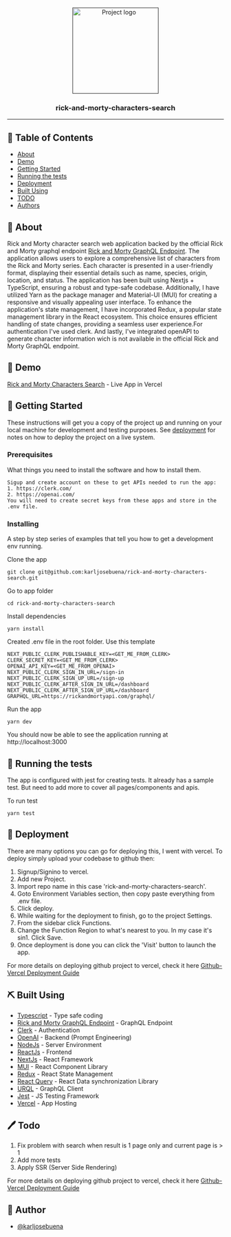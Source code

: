 <p align="center">
  <a href="" rel="noopener">
 <img width=200px height=200px src="https://i.imgur.com/6wj0hh6.jpg" alt="Project logo"></a>
</p>

<h3 align="center">rick-and-morty-characters-search</h3>

---

## 📝 Table of Contents

- [About](#about)
- [Demo](#demo)
- [Getting Started](#getting_started)
- [Running the tests](#tests)
- [Deployment](#deployment)
- [Built Using](#built_using)
- [TODO](#todo)
- [Authors](#authors)

## 🧐 About <a name = "about"></a>

Rick and Morty character search web application backed by the official Rick and Morty graphql endpoint [Rick and Morty GraphQL Endpoint](https://rickandmortyapi.com/graphql). The application allows users to explore a comprehensive list of characters from the Rick and Morty series. Each character is presented in a user-friendly format, displaying their essential details such as name, species, origin, location, and status. The application has been built using Nextjs + TypeScript, ensuring a robust and type-safe codebase. Additionally, I have utilized Yarn as the package manager and Material-UI (MUI) for creating a responsive and visually appealing user interface. To enhance the application's state management, I have incorporated Redux, a popular state management library in the React ecosystem. This choice ensures efficient handling of state changes, providing a seamless user experience.For authentication I've used clerk. And lastly, I've integrated openAPI to generate character information wich is not available in the official Rick and Morty GraphQL endpoint.

## 🌟 Demo <a name = "about"></a>

[Rick and Morty Characters Search](https://rick-and-morty-characters-search.vercel.app/) - Live App in Vercel

## 🏁 Getting Started <a name = "getting_started"></a>

These instructions will get you a copy of the project up and running on your local machine for development and testing purposes. See [deployment](#deployment) for notes on how to deploy the project on a live system.

### Prerequisites

What things you need to install the software and how to install them.

```
Sigup and create account on these to get APIs needed to run the app:
1. https://clerk.com/
2. https://openai.com/
You will need to create secret keys from these apps and store in the .env file.
```

### Installing

A step by step series of examples that tell you how to get a development env running.

Clone the app

```
git clone git@github.com:karljosebuena/rick-and-morty-characters-search.git
```

Go to app folder

```
cd rick-and-morty-characters-search
```

Install dependencies

```
yarn install
```

Created .env file in the root folder. Use this template

```
NEXT_PUBLIC_CLERK_PUBLISHABLE_KEY=<GET_ME_FROM_CLERK>
CLERK_SECRET_KEY=<GET_ME_FROM_CLERK>
OPENAI_API_KEY=<GET_ME_FROM_OPENAI>
NEXT_PUBLIC_CLERK_SIGN_IN_URL=/sign-in
NEXT_PUBLIC_CLERK_SIGN_UP_URL=/sign-up
NEXT_PUBLIC_CLERK_AFTER_SIGN_IN_URL=/dashboard
NEXT_PUBLIC_CLERK_AFTER_SIGN_UP_URL=/dashboard
GRAPHQL_URL=https://rickandmortyapi.com/graphql/
```

Run the app

```
yarn dev
```

You should now be able to see the application running at http://localhost:3000

## 🔧 Running the tests <a name = "tests"></a>

The app is configured with jest for creating tests. It already has a sample test. But need to add more to cover all pages/components and apis.

To run test

```
yarn test
```

## 🚀 Deployment <a name = "deployment"></a>

There are many options you can go for deploying this, I went with vercel.
To deploy simply upload your codebase to github then:

1. Signup/Signino to vercel.
2. Add new Project.
3. Import repo name in this case 'rick-and-morty-characters-search'.
4. Goto Environment Variables section, then copy paste everything from .env file.
5. Click deploy.
6. While waiting for the deployment to finish, go to the project Settings.
7. From the sidebar click Functions.
8. Change the Function Region to what's nearest to you. In my case it's sin1. Click Save.
9. Once deployment is done you can click the 'Visit' button to launch the app.

For more details on deploying github project to vercel, check it here [Github-Vercel Deployment Guide](https://vercel.com/docs/deployments/git#deploying-a-git-repository)

## ⛏️ Built Using <a name = "built_using"></a>

- [Typescript](https://www.typescriptlang.org/) - Type safe coding
- [Rick and Morty GraphQL Endpoint](https://rickandmortyapi.com/graphql) - GraphQL Endpoint
- [Clerk](https://clerk.com/) - Authentication
- [OpenAI](https://openai.com/) - Backend (Prompt Engineering)
- [NodeJs](https://nodejs.org/en/) - Server Environment
- [ReactJs](https://react.dev/) - Frontend
- [NextJs](https://nextjs.org//) - React Framework
- [MUI](https://mui.com/) - React Component Library
- [Redux](https://react-redux.js.org/) - React State Management
- [React Query](https://tanstack.com/query/v4/docs/react/overview) - React Data synchronization Library
- [URQL](https://formidable.com/open-source/urql/docs/basics/react-preact/) - GraphQL Client
- [Jest](https://jestjs.io/) - JS Testing Framework
- [Vercel](https://vercel.com/) - App Hosting

## 🖊️ Todo <a name = "todo"></a>

1. Fix problem with search when result is 1 page only and current page is > 1
2. Add more tests
3. Apply SSR (Server Side Rendering)

For more details on deploying github project to vercel, check it here [Github-Vercel Deployment Guide](https://vercel.com/docs/deployments/git#deploying-a-git-repository)

## 👨 Author <a name = "authors"></a>

- [@karljosebuena](https://github.com/karljosebuena)
